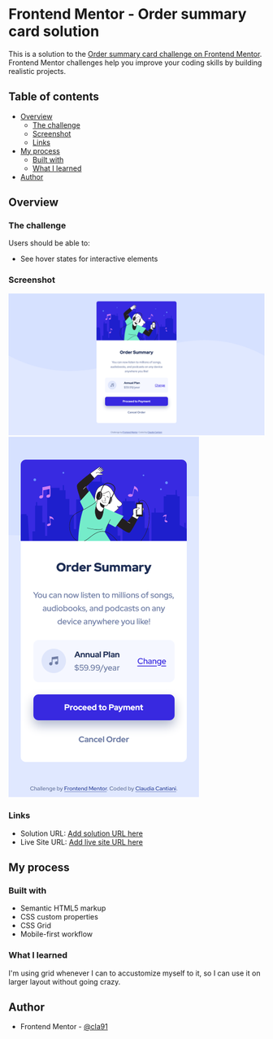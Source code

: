 # Frontend Mentor - Order summary card solution

This is a solution to the [Order summary card challenge on Frontend Mentor](https://www.frontendmentor.io/challenges/order-summary-component-QlPmajDUj). Frontend Mentor challenges help you improve your coding skills by building realistic projects.

## Table of contents

- [Overview](#overview)
  - [The challenge](#the-challenge)
  - [Screenshot](#screenshot)
  - [Links](#links)
- [My process](#my-process)
  - [Built with](#built-with)
  - [What I learned](#what-i-learned)
- [Author](#author)

## Overview

### The challenge

Users should be able to:

- See hover states for interactive elements

### Screenshot

![](./screenshot-desktop.png)
![](./screenshot-mobile.png)

### Links

- Solution URL: [Add solution URL here](https://www.frontendmentor.io/solutions/responsive-component-with-css-grid-ry3xm9AV5)
- Live Site URL: [Add live site URL here](https://cla91.github.io/order-summary-component-main/)

## My process

### Built with

- Semantic HTML5 markup
- CSS custom properties
- CSS Grid
- Mobile-first workflow

### What I learned

I'm using grid whenever I can to accustomize myself to it, so I can use it on larger layout without going crazy.

## Author

- Frontend Mentor - [@cla91](https://www.frontendmentor.io/profile/cla91)
